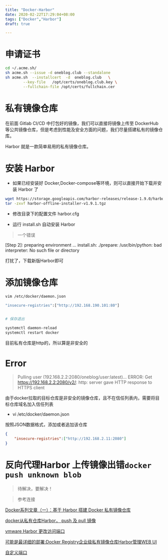 ```yaml
---
title: "Docker-Harbor"
date: 2020-02-22T17:29:04+08:00
tags: ["Docker","Harbor"]
draft: true 

---
```


# 申请证书

```bash
cd ~/.acme.sh/
sh acme.sh --issue -d oneblog.club --standalone
sh acme.sh  --installcert  -d  oneblog.club   \
        --key-file   /opt/certs/oneblog.club.key \
        --fullchain-file /opt/certs/fullchain.cer
```

# 私有镜像仓库

在前面 Gitlab CI/CD 中打包好的镜像，我们可以直接将镜像上传至 DockerHub 等公共镜像仓库，但是考虑到性能及安全方面的问题，我们尽量搭建私有的镜像仓库。

Harbor 就是一款简单易用的私有镜像仓库。


# 安装 Harbor

- 如果已经安装好 Docker,Docker-compose等环境，则可以直接开始下载并安装 Harbor 了

```bash
wget https://storage.googleapis.com/harbor-releases/release-1.9.0/harbor-offline-installer-v1.9.1.tgz 
tar -zxvf harbor-offline-installer-v1.9.1.tgz
```

- 修改目录下的配置文件 harbor.cfg

- 运行 install.sh 自动安装 Harbor

> 一个错误

[Step 2]: preparing environment ...
install.sh: ./prepare: /usr/bin/python: bad interpreter: No such file or directory

打扰了，下载新版Harbor即可

# 添加镜像仓库

```bash
vim /etc/docker/daemon.json 

"insecure-registries":["http://192.168.190.101:80"]


# 保存退出

systemctl daemon-reload
systemctl restart docker
```

目前私有仓库是http的，所以算是非安全的

# Error

> Pulling user (192.168.2.2:2080/oneblog/user:latest)...
ERROR: Get https://192.168.2.2:2080/v2/: http: server gave HTTP response to HTTPS client

由于docker拉取的目标仓库是非安全的镜像仓库，且不在信任列表内，需要将目标仓库域名加入信任列表

- vi /etc/docker/daemon.json

按照JSON数据格式，添加或者追加该仓库

```json
{
    "insecure-registries":["http://192.168.2.11:2080"]
}
```

# 反向代理Harbor 上传镜像出错`docker push unknown blob`

> 待解决，要解决！

> 参考连接

[Docker系列文章（一）：基于 Harbor 搭建 Docker 私有镜像仓库](http://www.54tianzhisheng.cn/2017/11/26/Docker-harbor/)

[docker从私有仓库Harbor， push 及 pull 镜像](https://my.oschina.net/u/1867229/blog/1542477)

[vmware Harbor 更改访问端口](https://blog.csdn.net/kozazyh/article/details/79829374)

[可能是最详细的部署:Docker Registry企业级私有镜像仓库Harbor管理WEB UI](https://juejin.im/post/5a52f858f265da3e4e2577fd#heading-16)

[自定义端口](https://github.com/goharbor/harbor/blob/master/docs/installation_guide.md#for-http-protocol)